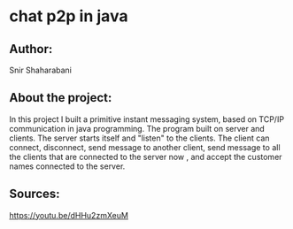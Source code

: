 # chat p2p in java


## Author:

Snir Shaharabani 


## About the project:

In this project I built a primitive instant messaging system, based on TCP/IP communication in java programming.
The program built on server and clients. The server starts itself and "listen" to the clients.
The client can connect, disconnect, send message to another client, send message to all the clients that are connected to the server now , and accept the customer names connected to the server.
  
  

## Sources:

https://youtu.be/dHHu2zmXeuM
